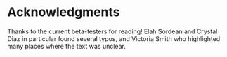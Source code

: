 # Acknowledgments

Thanks to the current beta-testers for reading!  Elah Sordean and Crystal Diaz in particular found several typos, and Victoria Smith who highlighted many places where the text was unclear.

